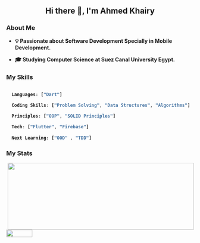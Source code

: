 <h2 align="center"><b>Hi there 👋, I'm Ahmed Khairy<b/></h1>

### About Me

- 💡  Passionate about Software Development Specially in Mobile Development.

- 🎓  Studying Computer Science at Suez Canal University Egypt.

### My Skills

```dart

  Languages: ["Dart"]

  Coding Skills: ["Problem Solving", "Data Structures", "Algorithms"]

  Principles: ["OOP", "SOLID Principles"]
  
  Tech: ["Flutter", "Firebase"]
  
  Next Learning: ["OOD" , "TDD"]

```

### My Stats

<div align="center">

<a href="https://github.com/AhmedKhairyM0">
<img height="180em" width="500px" style="float: right" src="https://github-readme-stats.vercel.app/api?username=AhmedKhairyM0&show_icons=true&theme=react&include_all_commits=true" />
</a>

</div>

<a href="https://github.com/antonkomarev/github-profile-views-counter"><img height="20em" width="70em" src="https://komarev.com/ghpvc/?username=AhmedkhairyM0&color=red&label=Views"/></a>

 <!-- 
<img height="180em" width="500px" style="float: left" src="https://github-readme-stats-eight-theta.vercel.app/api/top-langs/?username=AhmedKhairyM0&theme=react&layout=compact" />


**AhmedKhairyM0/AhmedKhairyM0** is a ✨ _special_ ✨ repository because its `README.md` (this file) appears on your GitHub profile.

Here are some ideas to get you started:

- 🔭 I’m currently working on ...
- 🌱 I’m currently learning ...
- 👯 I’m looking to collaborate on ...
- 🤔 I’m looking for help with ...
- 💬 Ask me about ...
- 📫 How to reach me: ...
- 😄 Pronouns: ...
- ⚡ Fun fact: ...
 -->
